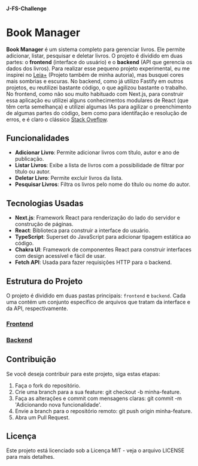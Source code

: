 #### J-FS-Challenge
# Book Manager

**Book Manager** é um sistema completo para gerenciar livros. Ele permite adicionar, listar, pesquisar e deletar livros. O projeto é dividido em duas partes: o **frontend** (interface do usuário) e o **backend** (API que gerencia os dados dos livros).
Para realizar esse pequeno projeto experimental, eu me inspirei no <a href="https://leia-mais.netlify.app/" target="_blank">Leia+</a> (Projeto também de minha autoria), mas busquei cores mais sombrias e escuras. No backend, como já utilizo Fastify em outros projetos, eu reutilizei bastante código, o que agilizou bastante o trabalho. No frontend, como não sou muito habituado com Next.js, para construir essa aplicação eu utilizei alguns conhecimentos modulares de React (que têm certa semelhança) e utilizei algumas IAs para agilizar o preenchimento de algumas partes do código, bem como para identifação e resolução de erros, e é claro o clássico <a href="https://stackoverflow.com/" target="_blank">Stack Oveflow<a>.

## Funcionalidades

- **Adicionar Livro**: Permite adicionar livros com título, autor e ano de publicação.
- **Listar Livros**: Exibe a lista de livros com a possibilidade de filtrar por título ou autor.
- **Deletar Livro**: Permite excluir livros da lista.
- **Pesquisar Livros**: Filtra os livros pelo nome do título ou nome do autor.

## Tecnologias Usadas

- **Next.js**: Framework React para renderização do lado do servidor e construção de páginas.
- **React**: Biblioteca para construir a interface do usuário.
- **TypeScript**: Superset do JavaScript para adicionar tipagem estática ao código.
- **Chakra UI**: Framework de componentes React para construir interfaces com design acessível e fácil de usar.
- **Fetch API**: Usada para fazer requisições HTTP para o backend.

## Estrutura do Projeto

O projeto é dividido em duas pastas principais: `frontend` e `backend`. Cada uma contém um conjunto específico de arquivos que tratam da interface e da API, respectivamente.

### [Frontend](frontend/)
### [Backend](backend/)

## Contribuição

Se você deseja contribuir para este projeto, siga estas etapas:

1. Faça o fork do repositório.
2. Crie uma branch para a sua feature: git checkout -b minha-feature.
3. Faça as alterações e commit com mensagens claras: git commit -m 'Adicionando nova funcionalidade'.
4. Envie a branch para o repositório remoto: git push origin minha-feature.
5. Abra um Pull Request.

## Licença

Este projeto está licenciado sob a Licença MIT - veja o arquivo LICENSE para mais detalhes.
